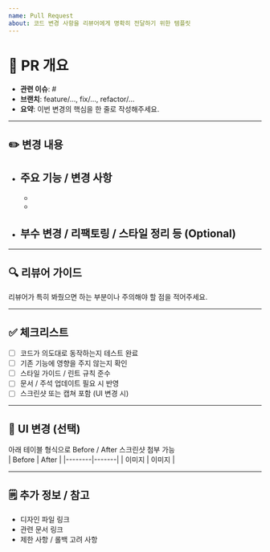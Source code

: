 ```yaml
---
name: Pull Request
about: 코드 변경 사항을 리뷰어에게 명확히 전달하기 위한 템플릿
---
```


# 🚀 PR 개요

- **관련 이슈**: #
- **브랜치**: feature/…, fix/…, refactor/…
- **요약**: 이번 변경의 핵심을 한 줄로 작성해주세요.

---

## ✏️ 변경 내용

- ## **주요 기능 / 변경 사항**
  -
  -
- ## **부수 변경 / 리팩토링 / 스타일 정리 등 (Optional)**

---

## 🔍 리뷰어 가이드

리뷰어가 특히 봐줬으면 하는 부분이나 주의해야 할 점을 적어주세요.

---

## ✅ 체크리스트

- [ ] 코드가 의도대로 동작하는지 테스트 완료
- [ ] 기존 기능에 영향을 주지 않는지 확인
- [ ] 스타일 가이드 / 린트 규칙 준수
- [ ] 문서 / 주석 업데이트 필요 시 반영
- [ ] 스크린샷 또는 캡쳐 포함 (UI 변경 시)

---

## 📸 UI 변경 (선택)

아래 테이블 형식으로 Before / After 스크린샷 첨부 가능  
| Before | After |
|--------|-------|
| 이미지 | 이미지 |

---

## 🗒️ 추가 정보 / 참고

- 디자인 파일 링크
- 관련 문서 링크
- 제한 사항 / 롤백 고려 사항

